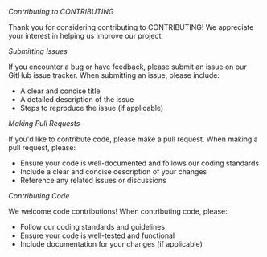 *Contributing to CONTRIBUTING*

Thank you for considering contributing to CONTRIBUTING! We appreciate your interest in helping us improve our project.

*Submitting Issues*

If you encounter a bug or have feedback, please submit an issue on our GitHub issue tracker. When submitting an issue, please include:

- A clear and concise title
- A detailed description of the issue
- Steps to reproduce the issue (if applicable)

*Making Pull Requests*

If you'd like to contribute code, please make a pull request. When making a pull request, please:

- Ensure your code is well-documented and follows our coding standards
- Include a clear and concise description of your changes
- Reference any related issues or discussions

*Contributing Code*

We welcome code contributions! When contributing code, please:

- Follow our coding standards and guidelines
- Ensure your code is well-tested and functional
- Include documentation for your changes (if applicable) 
